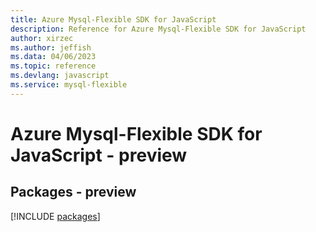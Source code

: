 ```yaml
---
title: Azure Mysql-Flexible SDK for JavaScript
description: Reference for Azure Mysql-Flexible SDK for JavaScript
author: xirzec
ms.author: jeffish
ms.data: 04/06/2023
ms.topic: reference
ms.devlang: javascript
ms.service: mysql-flexible
---
```

# Azure Mysql-Flexible SDK for JavaScript - preview
## Packages - preview
[!INCLUDE [packages](mysql-flexible-index.md)]